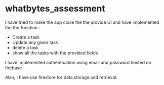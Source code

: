# whatbytes_assessment

I have tried to make the app close the the provide UI and have implemented the the function :
- Create a task
- Update any given task
- delete a task
- show all the tasks with the provided fields

I have implemented authentication using email and password hosted on firebase

Also, I have use firestore for data storage and retrieval.
